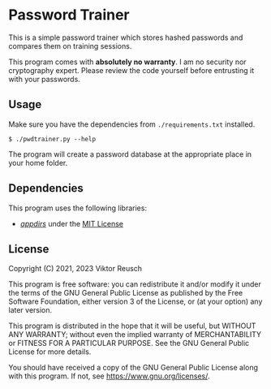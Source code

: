 # Password Trainer

This is a simple password trainer which stores hashed passwords and compares
them on training sessions.

This program comes with **absolutely no warranty**.
I am no security nor cryptography expert.
Please review the code yourself before entrusting it with your passwords.

## Usage

Make sure you have the dependencies from `./requirements.txt` installed.

```
$ ./pwdtrainer.py --help
```

The program will create a password database at the appropriate place in your
home folder.

## Dependencies

This program uses the following libraries:

- [_appdirs_](https://github.com/ActiveState/appdirs) under the
  [MIT License](https://github.com/ActiveState/appdirs/blob/master/LICENSE.txt)

## License

Copyright (C) 2021, 2023 Viktor Reusch

This program is free software: you can redistribute it and/or modify
it under the terms of the GNU General Public License as published by
the Free Software Foundation, either version 3 of the License, or
(at your option) any later version.

This program is distributed in the hope that it will be useful,
but WITHOUT ANY WARRANTY; without even the implied warranty of
MERCHANTABILITY or FITNESS FOR A PARTICULAR PURPOSE. See the
GNU General Public License for more details.

You should have received a copy of the GNU General Public License
along with this program. If not, see <https://www.gnu.org/licenses/>.

